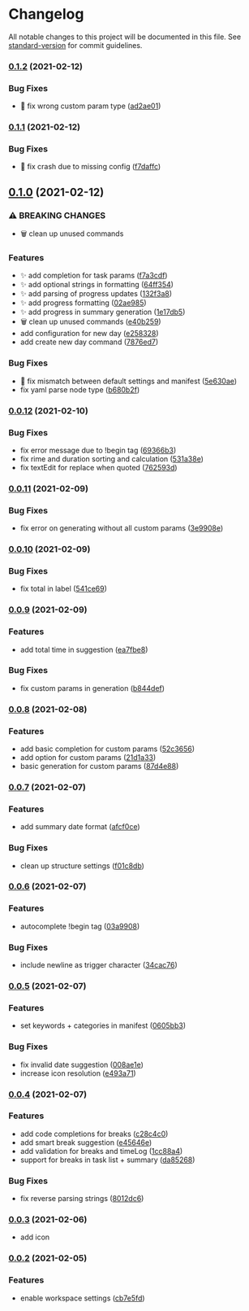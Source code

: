 # Changelog

All notable changes to this project will be documented in this file. See [standard-version](https://github.com/conventional-changelog/standard-version) for commit guidelines.

### [0.1.2](https://github.com/1nVitr0/plugin-vscode-daily-timelog/compare/v0.1.1...v0.1.2) (2021-02-12)


### Bug Fixes

* :bug: fix wrong custom param type ([ad2ae01](https://github.com/1nVitr0/plugin-vscode-daily-timelog/commit/ad2ae01b44560006e582a6516a6874144fe0a3dd))

### [0.1.1](https://github.com/1nVitr0/plugin-vscode-daily-timelog/compare/v0.1.0...v0.1.1) (2021-02-12)


### Bug Fixes

* :bug: fix crash due to missing config ([f7daffc](https://github.com/1nVitr0/plugin-vscode-daily-timelog/commit/f7daffc197caba5864914a4bc2c76f412cc9b5f7))

## [0.1.0](https://github.com/1nVitr0/plugin-vscode-daily-timelog/compare/v0.0.12...v0.1.0) (2021-02-12)


### ⚠ BREAKING CHANGES

* :wastebasket: clean up unused commands

### Features

* :sparkles: add completion for task params ([f7a3cdf](https://github.com/1nVitr0/plugin-vscode-daily-timelog/commit/f7a3cdfbb49a528c5e5e341c3867fbf6ad25e22a))
* :sparkles: add optional strings in formatting ([64ff354](https://github.com/1nVitr0/plugin-vscode-daily-timelog/commit/64ff3540d38de1769c2d505c23ec2bae04192899))
* :sparkles: add parsing of progress updates ([132f3a8](https://github.com/1nVitr0/plugin-vscode-daily-timelog/commit/132f3a8cb6c5c552bd12677a91c3d2cb635dcc0d))
* :sparkles: add progress formatting ([02ae985](https://github.com/1nVitr0/plugin-vscode-daily-timelog/commit/02ae98567e100309c6a71f8994e57266b8fd1917))
* :sparkles: add progress in summary generation ([1e17db5](https://github.com/1nVitr0/plugin-vscode-daily-timelog/commit/1e17db5fa64391cd59d7a3ddfcdb55ebbe2f3f88))
* :wastebasket: clean up unused commands ([e40b259](https://github.com/1nVitr0/plugin-vscode-daily-timelog/commit/e40b259f89330cc2f32194623276b9255ef0713c))
* add configuration for new day ([e258328](https://github.com/1nVitr0/plugin-vscode-daily-timelog/commit/e258328bc14e68888feec57a02443f169bbeebbf))
* add create new day command ([7876ed7](https://github.com/1nVitr0/plugin-vscode-daily-timelog/commit/7876ed74d476b1ea56032c4f5568d61f44fdb6ae))


### Bug Fixes

* :bug: fix mismatch between default settings and manifest ([5e630ae](https://github.com/1nVitr0/plugin-vscode-daily-timelog/commit/5e630ae9f444fda605ad6306dd1506de32441ef5))
* fix yaml parse node type ([b680b2f](https://github.com/1nVitr0/plugin-vscode-daily-timelog/commit/b680b2feb6eeba56e38f8778994613a46de87f1e))

### [0.0.12](https://github.com/1nVitr0/plugin-vscode-daily-timelog/compare/v0.0.11...v0.0.12) (2021-02-10)


### Bug Fixes

* fix error message due to !begin tag ([69366b3](https://github.com/1nVitr0/plugin-vscode-daily-timelog/commit/69366b36b7c528b2d22e69fc9e8f727e3a0aa634))
* fix rime and duration sorting and calculation ([531a38e](https://github.com/1nVitr0/plugin-vscode-daily-timelog/commit/531a38efc9e8db6982896bd3f5afe4e6ee87d1ae))
* fix textEdit for replace when quoted ([762593d](https://github.com/1nVitr0/plugin-vscode-daily-timelog/commit/762593d9db7f2b104c8d55d9608e95d98e65557d))

### [0.0.11](https://github.com/1nVitr0/plugin-vscode-daily-timelog/compare/v0.0.10...v0.0.11) (2021-02-09)


### Bug Fixes

* fix error on generating without all custom params ([3e9908e](https://github.com/1nVitr0/plugin-vscode-daily-timelog/commit/3e9908e065fe726325c1f03b90a8833243ea37f3))

### [0.0.10](https://github.com/1nVitr0/plugin-vscode-daily-timelog/compare/v0.0.9...v0.0.10) (2021-02-09)


### Bug Fixes

* fix total  in label ([541ce69](https://github.com/1nVitr0/plugin-vscode-daily-timelog/commit/541ce69e3ae600b01755022f9d0f23c70f37c48d))

### [0.0.9](https://github.com/1nVitr0/plugin-vscode-daily-timelog/compare/v0.0.8...v0.0.9) (2021-02-09)


### Features

* add total time in suggestion ([ea7fbe8](https://github.com/1nVitr0/plugin-vscode-daily-timelog/commit/ea7fbe860124b3b3c9f713c0ae66370827633f43))


### Bug Fixes

* fix custom params in generation ([b844def](https://github.com/1nVitr0/plugin-vscode-daily-timelog/commit/b844defcc4b4ad45fd1ccf2d1c0f26193fdb3ca8))

### [0.0.8](https://github.com/1nVitr0/plugin-vscode-daily-timelog/compare/v0.0.7...v0.0.8) (2021-02-08)


### Features

* add basic completion for custom params ([52c3656](https://github.com/1nVitr0/plugin-vscode-daily-timelog/commit/52c365659e5ba38ecdf3e7547a43692f039651e5))
* add option for custom params ([21d1a33](https://github.com/1nVitr0/plugin-vscode-daily-timelog/commit/21d1a3359274ece7cc21b54fa24f2481f6239578))
* basic generation for custom params ([87d4e88](https://github.com/1nVitr0/plugin-vscode-daily-timelog/commit/87d4e8820d322c6a80a7156a3661c77a51bdd9bf))

### [0.0.7](https://github.com/1nVitr0/plugin-vscode-daily-timelog/compare/v0.0.6...v0.0.7) (2021-02-07)


### Features

*  add summary date format ([afcf0ce](https://github.com/1nVitr0/plugin-vscode-daily-timelog/commit/afcf0cea25ffa6ed8fe70e09fe48659907b39522))


### Bug Fixes

* clean up structure settings ([f01c8db](https://github.com/1nVitr0/plugin-vscode-daily-timelog/commit/f01c8db91573f53c85d3bbe85c78a5ad8551535e))

### [0.0.6](https://github.com/1nVitr0/plugin-vscode-daily-timelog/compare/v0.0.5...v0.0.6) (2021-02-07)


### Features

* autocomplete !begin tag ([03a9908](https://github.com/1nVitr0/plugin-vscode-daily-timelog/commit/03a990896ea73d366147f80e5c1f671956b1202f))


### Bug Fixes

* include newline as trigger character ([34cac76](https://github.com/1nVitr0/plugin-vscode-daily-timelog/commit/34cac767925536a65680dd5bd2c61ec6d6401efc))

### [0.0.5](https://github.com/1nVitr0/plugin-vscode-daily-timelog/compare/v0.0.4...v0.0.5) (2021-02-07)


### Features

* set keywords + categories in manifest ([0605bb3](https://github.com/1nVitr0/plugin-vscode-daily-timelog/commit/0605bb3c60732861f0964cee4dc1319d9561d1ec))


### Bug Fixes

* fix invalid date suggestion ([008ae1e](https://github.com/1nVitr0/plugin-vscode-daily-timelog/commit/008ae1e5b3ddb45c10ddbbf45f0f72b085f93314))
* increase icon resolution ([e493a71](https://github.com/1nVitr0/plugin-vscode-daily-timelog/commit/e493a71b6052446e68926aa4c0a436ba8e602885))

### [0.0.4](https://github.com/1nVitr0/plugin-vscode-daily-timelog/compare/v0.0.3...v0.0.4) (2021-02-07)


### Features

* add code completions for breaks ([c28c4c0](https://github.com/1nVitr0/plugin-vscode-daily-timelog/commit/c28c4c0bc2c2a017875d46c1dfe8e5b01a55df4a))
* add smart break suggestion ([e45646e](https://github.com/1nVitr0/plugin-vscode-daily-timelog/commit/e45646e028aac7fc9b570e1d225c4858bdd5f2dd))
* add validation for breaks and timeLog ([1cc88a4](https://github.com/1nVitr0/plugin-vscode-daily-timelog/commit/1cc88a44e82275b5cfd2b13deba8631485064a4d))
* support for breaks in task list + summary ([da85268](https://github.com/1nVitr0/plugin-vscode-daily-timelog/commit/da85268ad5d298625289144e4f3e7b5c29df4de4))


### Bug Fixes

* fix reverse parsing strings ([8012dc6](https://github.com/1nVitr0/plugin-vscode-daily-timelog/commit/8012dc680da8584876c7b3ce62392cab0c511d7e))

### [0.0.3](https://github.com/1nVitr0/plugin-vscode-daily-timelog/compare/v0.0.2...v0.0.3) (2021-02-06)

* add icon

### [0.0.2](https://github.com/1nVitr0/plugin-vscode-daily-timelog/compare/v0.0.1...v0.0.2) (2021-02-05)

### Features

* enable workspace settings ([cb7e5fd](https://github.com/1nVitr0/plugin-vscode-daily-timelog/commit/cb7e5fd499bf72a83ab427ae442c7dbcf21678da))
